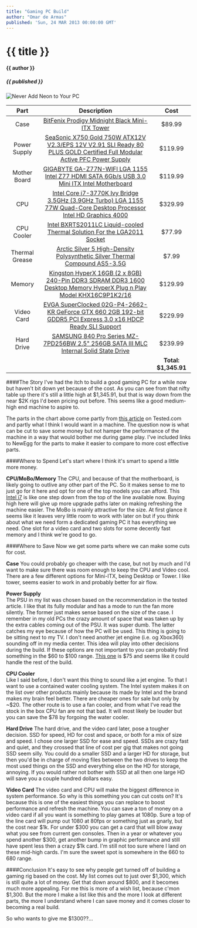 ```yaml
---
title: "Gaming PC Build"
author: "Omar de Armas"
published: 'Sun, 24 MAR 2013 00:00:00 GMT'
---
```


# {{ title }}
#### {{ author }}
##### {{ published }}  

![Never Add Neon to Your PC](/images/forPosts/GamingTower.jpg)

|      Part      |                                                                                         Description                                                                                        |         Cost         |  
| :------------: | :----------------------------------------------------------------------------------------------------------------------------------------------------------------------------------------: | :------------------: |  
|      Case      |                                      [BitFenix Prodigy Midnight Black Mini-ITX Tower](http://www.newegg.com/Product/Product.aspx?Item=N82E16811345016)                                     |        $89.99        |  
|  Power Supply  | [SeaSonic X750 Gold 750W ATX12V V2.3/EPS 12V V2.91 SLI Ready 80 PLUS GOLD Certified Full Modular Active PFC Power Supply](http://www.newegg.com/Product/Product.aspx?Item=N82E16817151087) |        $119.99       |  
|  Mother Board  |               [GIGABYTE GA-Z77N-WIFI LGA 1155 Intel Z77 HDMI SATA 6Gb/s USB 3.0 Mini ITX Intel Motherboard](http://www.newegg.com/Product/Product.aspx?Item=N82E16813128568)               |        $119.99       |  
|      CPU       |   [Intel Core i7-3770K Ivy Bridge 3.5GHz (3.9GHz Turbo) LGA 1155 77W Quad-Core Desktop Processor Intel HD Graphics 4000](http://www.newegg.com/Product/Product.aspx?Item=N82E16819116501)  |        $329.99       |  
|   CPU Cooler   |                         [Intel BXRTS2011LC Liquid-cooled Thermal Solution For the LGA2011 Socket](http://www.newegg.com/Product/Product.aspx?Item=N82E16835203006)                         |        $77.99        |  
| Thermal Grease |                       [Arctic Silver 5 High-Density Polysynthetic Silver Thermal Compound AS5-3.5G](http://www.newegg.com/Product/Product.aspx?Item=N82E16835100007)                       |         $7.99        |  
|     Memory     |    [Kingston HyperX 16GB (2 x 8GB) 240-Pin DDR3 SDRAM DDR3 1600 Desktop Memory HyperX Plug n Play Model KHX16C9P1K2/16](http://www.newegg.com/Product/Product.aspx?Item=N82E16820104316)   |        $129.99       |  
|   Video Card   |      [EVGA SuperClocked 02G-P4-2662-KR GeForce GTX 660 2GB 192-bit GDDR5 PCI Express 3.0 x16 HDCP Ready SLI Support](http://www.newegg.com/Product/Product.aspx?Item=N82E16814130826)      |        $229.99       |  
|   Hard Drive   |                  [SAMSUNG 840 Pro Series MZ-7PD256BW 2.5" 256GB SATA III MLC Internal Solid State Drive](http://www.newegg.com/Product/Product.aspx?Item=N82E16820147193)                  |        $239.99       |  
|                                                                                                                                                                                                            || **Total: $1,345.91** |  

####The Story
I've had the itch to build a good gaming PC for a while now but haven't bit down yet because of the cost. As you can see from that nifty table up there it's still a little high at $1,345.91, but that is way down from the near $2K rigs I'd been pricing out before. This seems like a good medium-high end machine to aspire to. 

The parts in the chart above come partly from [this article](http://www.tested.com/tech/pcs/454052-small-quiet-fast-building-modern-gaming-pc/) on Tested.com and partly what I think I would want in a machine. The question now is what can be cut to save some money but not hamper the performance of the machine in a way that would bother me during game play. I've included links to NewEgg for the parts to make it easier to compare to more cost effective parts. 

####Where to Spend
Let's start where I think it's smart to spend a little more money.  
  
**CPU/MoBo/Memory**
The CPU, and because of that the motherboard, is likely going to outlive any other part of the PC. So it makes sense to me to just go for it here and opt for one of the top models you can afford. This [Intel i7](http://www.newegg.com/Product/Product.aspx?Item=N82E16819116501) is like one step down from the top of the line available now. Buying high here will give up more upgrade paths later on making refreshing the machine easier. The MoBo is mainly attractive for the size. At first glance it seems like it leaves very little room to work with later on but if you think about what we need form a dedicated gaming PC it has everything we need. One slot for a video card and two slots for some decently fast memory and I think we're good to go.

####Where to Save
Now we get some parts where we can make some cuts for cost.  

**Case**
You could probably go cheaper with the case, but not by much and I'd want to make sure there was room enough to keep the CPU and Video cool. There are a few different options for Mini-ITX, being Desktop or Tower. I like tower, seems easier to work in and probably better for air flow.
  
**Power Supply**  
The PSU in my list was chosen based on the recommendation in the tested article. I like that its fully modular and has a mode to run the fan more silently. The former just makes sense based on the size of the case. I remember in my old PCs the crazy amount of space that was taken up by the extra cables coming out of the PSU. It was super dumb. The latter catches my eye because of how the PC will be used. This thing is going to be sitting next to my TV. I don't need another jet engine (i.e. og Xbox360) sounding off in my media center. This idea will play into other decisions during the build. If these options are not important to you can probably find something in the $60 to $100 range. [This one](http://www.newegg.com/Product/Product.aspx?Item=N82E16817153167) is $75 and seems like it could handle the rest of the build.

**CPU Cooler**  
Like I said before, I don't want this thing to sound like a jet engine. To that I want to use a contained water cooling system. The Intel system makes it on the list over other products mainly because its made by Intel and the brand makes my brain feel better. There are cheaper ones for sale but only by ~$20. The other route is to use a fan cooler, and from what I've read the stock in the box CPU fan are not that bad. It will most likely be louder but you can save the $78 by forgoing the water cooler.
  
**Hard Drive**
The hard drive, and the video card later, pose a tougher decision. SSD for speed, HD for cost and space, or both for a mix of size and speed. I chose one larger SSD for ease and speed. SSDs are crazy fast and quiet, and they crossed that line of cost per gig that makes not going SSD seem silly. You could do a smaller SSD and a larger HD for storage, but then you'd be in charge of moving files between the two drives to keep the most used things on the SSD and everything else on the HD for storage, annoying. If you would rather not bother with SSD at all then one large HD will save you a couple hundred dollars easy.
  
**Video Card**
The video card and CPU will make the biggest difference in system performance. So why is this something you can cut costs on? It's because this is one of the easiest things you can replace to boost performance and refresh the machine. You can save a ton of money on a video card if all you want is something to play games at 1080p. Sure a top of the line card will pump out 1080 at 80fps or something just as gnarly, but the cost near $1k. For under $300 you can get a card that will blow away what you see from current gen consoles. Then in a year or whatever you spend another $300, get another bump in graphic performance and still have spent less then a crazy $1k card. I'm still not too sure where I land on these mid-high cards. I'm sure the sweet spot is somewhere in the 660 to 680 range.  
  
####Conclusion
It's easy to see why people get turned off of building a gaming rig based on the cost. My list comes out to just over $1,300, which is still quite a lot of money. Get that down around $800, and it becomes much more appealing. For me this is more of a wish list, because c'mon $1,300. But the more I make a list like this and the more I look at different parts, the more I understand where I can save money and it comes closer to becoming a real build.

So who wants to give me $1300??...
